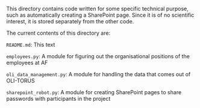 This directory contains code written for some specific technical purpose, such as automatically creating a SharePoint page. Since it is of no scientific interest, it is stored separately from the other code.

The current contents of this directory are:

`README.md`: This text

`employees.py`: A module for figuring out the organisational positions of the employees at AF

`oli_data_management.py`: A module for handling the data that comes out of OLI-TORUS

`sharepoint_robot.py`: A module for creating SharePoint pages to share passwords with participants in the project

